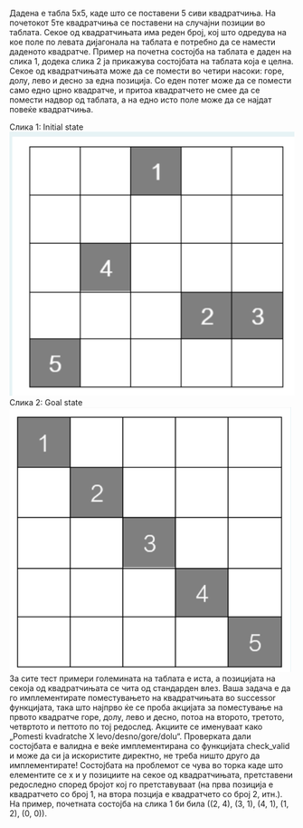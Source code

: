 Дадена е табла 5x5, каде што се поставени 5 сиви квадратчиња. На почетокот 5те квадратчиња се поставени на случајни позиции во таблата. Секое од квадратчињата има реден број, кој што одредува на кое поле по левата дијагонала на таблата е потребно да се намести даденото квадратче. Пример на почетна состојба на таблата е даден на слика 1, додека слика 2 ја прикажува состојбата на таблата која е целна. Секое од квадратчињата може да се помести во четири насоки: горе, долу, лево и десно за една позиција. Со еден потег може да се помести само едно црно квадратче, и притоа квадратчето не смее да се помести надвор од таблата, а на едно исто поле може да се најдат повеќе квадратчиња.  

Слика 1:
Initial state
![img.png](img.png)
Слика 2:
Goal state
![img_1.png](img_1.png)
За сите тест примери големината на таблата е иста, а позицијата на секоја од квадратчињата се чита од стандарден влез. Ваша задача е да го имплементирате поместувањето на квадратчињата во successor функцијата, така што најпрво ќе се проба акцијата за поместување на првото квадратче горе, долу, лево и десно, потоа на второто, третото, четвртото и петтото по тој редослед. Акциите се именуваат како „Pomesti kvadratche X levo/desno/gore/dolu“. Проверката дали состојбата е валидна е веќе имплементирана со функцијата check_valid и може да си ја искористите директно, не треба ништо друго да имплементирате! Состојбата на проблемот се чува во торка каде што елементите се x и y позициите на секое од квадратчињата, претставени редоследно според бројот кој го претставуваат (на прва позиција е квадратчето со број 1, на втора позција е квадратчето со број 2, итн.). На пример, почетната состојба на слика 1 би била ((2, 4), (3, 1), (4, 1), (1, 2), (0, 0)). 